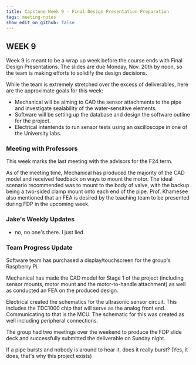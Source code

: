 ```yaml
---
title: Capstone Week 9 - Final Design Presentation Preparation
tags: meeting-notes
show_edit_on_github: false
---
```

## WEEK 9
Week 9 is meant to be a wrap up week before the course ends with Final Design Presentations. The slides are due Monday, Nov. 20th by noon, so the team is making efforts to solidify the design decisions.

While the team is extremely stretched over the excess of deliverables, here are the approximate goals for this week:
- Mechanical will be aiming to CAD the sensor attachments to the pipe and investigate sealability of the water-sensitive elements.
- Software will be setting up the database and design the software outline for the project.
- Electrical intentends to run sensor tests using an oscilloscope in one of the University labs.

### Meeting with Professors
This week marks the last meeting with the advisors for the F24 term.

As of the meeting time, Mechanical has produced the majority of the CAD model and received feedback on ways to mount the motor. The ideal scenario recommended was to mount to the body of valve, with the backup being a two-sided clamp mount onto each end of the pipe. Prof. Khamesee also mentioned that an FEA is desired by the teaching team to be presented during FDP in the upcoming week.

### Jake's Weekly Updates 
- no, no one's there. I just lied

### Team Progress Update
Software team has purchased a display/touchscreen for the group's Raspberry Pi.

Mechanical has made the CAD model for Stage 1 of the project (including sensor mounts, motor mount and the motor-to-handle attachment) as well as conducted an FEA on the produced design.

Electrical created the schematics for the ultrasonic sensor circuit. This includes the TDC1000 chip that will serve as the analog front end. Communicating to that is the MCU. The schematic for this was created as well including peripheral connections. 

The group had two meetings over the weekend to produce the FDP slide deck and successfully submitted the deliverable on Sunday night.

If a pipe bursts and nobody is around to hear it, does it really burst? (Yes, it does, that's why this project exists)
<!--more-->